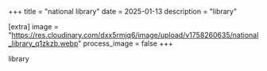 +++
title = "national library"
date = 2025-01-13
description = "library"

[extra]
image = "https://res.cloudinary.com/dxx5rmjq6/image/upload/v1758260635/national_library_q1zkzb.webp"
process_image = false
+++

library
